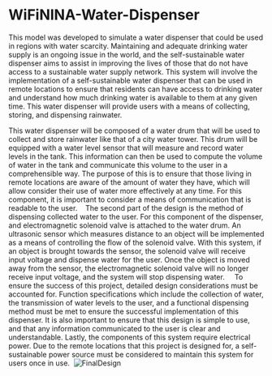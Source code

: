 # WiFiNINA-Water-Dispenser
This model was developed to simulate a water dispenser that could be used in regions with water scarcity.
Maintaining and adequate drinking water supply is an ongoing issue in the world, and the self-sustainable water dispenser aims to assist in improving the lives of those that do not have access to a sustainable water supply network. This system will involve the implementation of a self-sustainable water dispenser that can be used in remote locations to ensure that residents can have access to drinking water and understand how much drinking water is available to them at any given time. This water dispenser will provide users with a means of collecting, storing, and dispensing rainwater. 

This water dispenser will be composed of a water drum that will be used to collect and store rainwater like that of a city water tower. This drum will be equipped with a water level sensor that will measure and record water levels in the tank. This information can then be used to compute the volume of water in the tank and communicate this volume to the user in a comprehensible way. The purpose of this is to ensure that those living in remote locations are aware of the amount of water they have, which will allow consider their use of water more effectively at any time. For this component, it is important to consider a means of communication that is readable to the user. 
 
The second part of the design is the method of dispensing collected water to the user. For this component of the dispenser, and electromagnetic solenoid valve is attached to the water drum. An ultrasonic sensor which measures distance to an object will be implemented as a means of controlling the flow of the solenoid valve. With this system, if an object is brought towards the sensor, the solenoid valve will receive input voltage and dispense water for the user. Once the object is moved away from the sensor, the electromagnetic solenoid valve will no longer receive input voltage, and the system will stop dispensing water.  
 
To ensure the success of this project, detailed design considerations must be accounted for. Function specifications which include the collection of water, the transmission of water levels to the user, and a functional dispensing method must be met to ensure the successful implementation of this dispenser. It is also important to ensure that this design is simple to use, and that any information communicated to the user is clear and understandable. Lastly, the components of this system require electrical power. Due to the remote locations that this project is designed for, a self-sustainable power source must be considered to maintain this system for users once in use. 
![FinalDesign](https://github.com/BradleyStephen/WiFiNINA-Water-Dispenser/assets/122057484/17eac2a0-0f23-4e4c-9d43-32fd9367c6cf)

